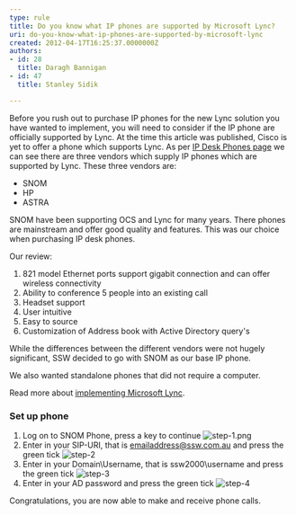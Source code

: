 ```yaml
---
type: rule
title: Do you know what IP phones are supported by Microsoft Lync?
uri: do-you-know-what-ip-phones-are-supported-by-microsoft-lync
created: 2012-04-17T16:25:37.0000000Z
authors:
- id: 28
  title: Daragh Bannigan
- id: 47
  title: Stanley Sidik

---
```


 Before you rush out to purchase IP phones for the new Lync solution you have wanted to implement, you will need to consider if the IP phone are officially supported by Lync. At the time this article was published, Cisco is yet to offer a phone which supports Lync.   As per  [IP Desk Phones page](http&#58;//technet.microsoft.com/en-us/lync/gg278172) we can see there are three vendors which supply IP phones which are supported by Lync. These three vendors are:  


- SNOM
- HP
- ASTRA


SNOM have been supporting OCS and Lync for many years. There phones are mainstream and offer good quality and features. This was our choice when purchasing IP desk phones.

Our review:

1. 821 model Ethernet ports support gigabit connection and can offer wireless connectivity
2. Ability to conference 5 people into an existing call
3. Headset support
4. User intuitive
5. Easy to source
6. Customization of Address book with Active Directory query's


While the differences between the different vendors were not hugely significant, SSW decided to go with SNOM as our base IP phone.

We also wanted standalone phones that did not require a computer.​

Read more about     [​implementing Microsoft Lync](http&#58;//www.ssw.com.au/ssw/Consulting/Lync.aspx).

### ​Set up phone


1. Log on to SNOM Phone, press a key to continue
![step-1.png](/PublishingImages/step-1.png)
2. Enter in your SIP-URI, that is emailaddress@ssw.com.au and press the green tick
![step-2](/PublishingImages/step-2.jpg)
3. Enter in your Domain\Username, that is ssw2000\username and press the green tick
![step-3](/PublishingImages/step-3.jpg)
4. Enter in your AD password and press the green tick
![step-4](/PublishingImages/step-4.jpg)


Congratulations, you are now able to make and receive phone calls. 


